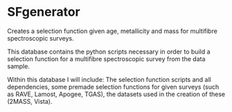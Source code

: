 # SFgenerator
Creates a selection function given age, metallicity and mass for multifibre spectroscopic surveys.

This database contains the python scripts necessary in order to build a selection function for a multifibre spectroscopic survey from the data sample.

Within this database I will include: The selection function scripts and all dependencies, some premade selection functions for given surveys (such as RAVE, Lamost, Apogee, TGAS), the datasets used in the creation of these (2MASS, Vista).
